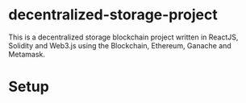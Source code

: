 # decentralized-storage-project
This is a decentralized storage blockchain project written in ReactJS, Solidity and Web3.js using the Blockchain, Ethereum, Ganache and Metamask.

# Setup

